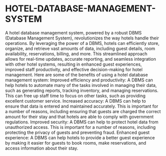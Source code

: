 # HOTEL-DATABASE-MANAGEMENT-SYSTEM
 A hotel database management system, powered by a robust DBMS (Database Management System), revolutionizes the way hotels handle their operations.
 By leveraging the power of a DBMS, hotels can efficiently store, organize, and retrieve vast amounts of data, including guest details, room availability, reservations, billing, and more. 
 This streamlined approach allows for real-time updates, accurate reporting, and seamless integration with other hotel systems, resulting in enhanced guest experiences, improved staff productivity, and effective decision-making for hotel management.
Here are some of the benefits of using a hotel database management system:
Improved efficiency and productivity: A DBMS can help hotels to automate many of the tasks involved in managing their data, such as generating reports, tracking inventory, and managing reservations. This can free up staff time to focus on other tasks, such as providing excellent customer service.
Increased accuracy: A DBMS can help to ensure that data is entered and maintained accurately. This is important for a number of reasons, including ensuring that guests are charged the correct amount for their stay and that hotels are able to comply with government regulations.
Improved security: A DBMS can help to protect hotel data from unauthorized access. This is important for a number of reasons, including protecting the privacy of guests and preventing fraud.
Enhanced guest experience: A DBMS can help hotels to provide a better guest experience by making it easier for guests to book rooms, make reservations, and access information about their stay.

